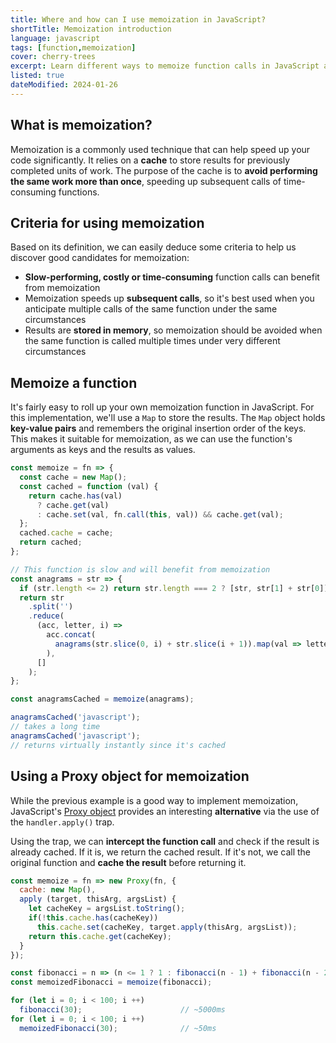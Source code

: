 ```yaml
---
title: Where and how can I use memoization in JavaScript?
shortTitle: Memoization introduction
language: javascript
tags: [function,memoization]
cover: cherry-trees
excerpt: Learn different ways to memoize function calls in JavaScript as well as when to use memoization to get the best performance results.
listed: true
dateModified: 2024-01-26
---
```


## What is memoization?

Memoization is a commonly used technique that can help speed up your code significantly. It relies on a **cache** to store results for previously completed units of work. The purpose of the cache is to **avoid performing the same work more than once**, speeding up subsequent calls of time-consuming functions.

## Criteria for using memoization

Based on its definition, we can easily deduce some criteria to help us discover good candidates for memoization:

- **Slow-performing, costly or time-consuming** function calls can benefit from memoization
- Memoization speeds up **subsequent calls**, so it's best used when you anticipate multiple calls of the same function under the same circumstances
- Results are **stored in memory**, so memoization should be avoided when the same function is called multiple times under very different circumstances

## Memoize a function

It's fairly easy to roll up your own memoization function in JavaScript. For this implementation, we'll use a `Map` to store the results. The `Map` object holds **key-value pairs** and remembers the original insertion order of the keys. This makes it suitable for memoization, as we can use the function's arguments as keys and the results as values.

```js
const memoize = fn => {
  const cache = new Map();
  const cached = function (val) {
    return cache.has(val)
      ? cache.get(val)
      : cache.set(val, fn.call(this, val)) && cache.get(val);
  };
  cached.cache = cache;
  return cached;
};

// This function is slow and will benefit from memoization
const anagrams = str => {
  if (str.length <= 2) return str.length === 2 ? [str, str[1] + str[0]] : [str];
  return str
    .split('')
    .reduce(
      (acc, letter, i) =>
        acc.concat(
          anagrams(str.slice(0, i) + str.slice(i + 1)).map(val => letter + val)
        ),
      []
    );
};

const anagramsCached = memoize(anagrams);

anagramsCached('javascript');
// takes a long time
anagramsCached('javascript');
// returns virtually instantly since it's cached
```

## Using a Proxy object for memoization

While the previous example is a good way to implement memoization, JavaScript's [Proxy object](https://developer.mozilla.org/en-US/docs/Web/JavaScript/Reference/Global_Objects/Proxy) provides an interesting **alternative** via the use of the `handler.apply()` trap.

Using the trap, we can **intercept the function call** and check if the result is already cached. If it is, we return the cached result. If it's not, we call the original function and **cache the result** before returning it.

```js
const memoize = fn => new Proxy(fn, {
  cache: new Map(),
  apply (target, thisArg, argsList) {
    let cacheKey = argsList.toString();
    if(!this.cache.has(cacheKey))
      this.cache.set(cacheKey, target.apply(thisArg, argsList));
    return this.cache.get(cacheKey);
  }
});

const fibonacci = n => (n <= 1 ? 1 : fibonacci(n - 1) + fibonacci(n - 2));
const memoizedFibonacci = memoize(fibonacci);

for (let i = 0; i < 100; i ++)
  fibonacci(30);                      // ~5000ms
for (let i = 0; i < 100; i ++)
  memoizedFibonacci(30);              // ~50ms
```
